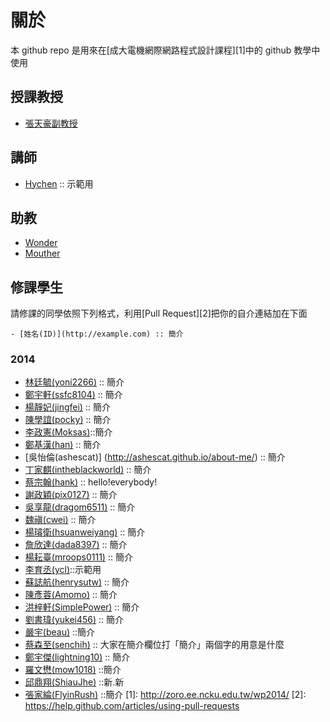 ﻿關於
=====

本 github repo 是用來在[成大電機網際網路程式設計課程][1]中的 github 教學中使用

## 授課教授
- [張天豪副教授](http://office.ee.ncku.edu.tw/nckueechinese/professor/T710-darby/T0000000c.htm)

## 講師
- [Hychen](http://hychen.wuweig.org/about-me/) :: 示範用

## 助教
- [Wonder](http://merry.ee.ncku.edu.tw/~wonder/about-me/)
- [Mouther](http://mouther.github.io/about-me/)

## 修課學生

請修課的同學依照下列格式，利用[Pull Request][2]把你的自介連結加在下面

```
- [姓名(ID)](http://example.com) :: 簡介
```

### 2014

- [林廷毓(yoni2266)](http://yoni2266.github.io/about-me/) :: 簡介
- [鄭宇軒(ssfc8104)](http://ls2jsc.github.io/about-me/) :: 簡介
- [楊靜妃(jingfei)](http://jingfei.github.io/about-me/) :: 簡介
- [陳學誼(pocky)](http://pockychen.github.io/about-me/) :: 簡介
- [李政憲(Moksas)](http://moksas.github.io/about-me/)::簡介
- [鄭基漢(han)](http://hanago.github.io/about-me/) :: 簡介
- [吳怡倫(ashescat)] (http://ashescat.github.io/about-me/) :: 簡介
- [丁家麒(intheblackworld)](http://intheblackworld.github.io/about-me/) :: 簡介
- [蔡宗翰(hank)](http://hank2014.github.io/about-me/) :: hello!everybody!
- [謝政穎(pix0127)](http://pix0127.github.io/about-me/) :: 簡介
- [吳享龍(dragom6511)](http://dragom6511.github.io/about-me/) :: 簡介
- [魏禛(cwei)](http://cwei83.github.io/about-me/) :: 簡介
- [楊璿衛(hsuanweiyang)](http://hsuanweiyang.github.io/about-me/) :: 簡介
- [詹欣達(dada8397)](http://dada8397.github.io/about-me/) :: 簡介
- [楊耘臺(mroops0111)](http://mroops0111.github.io/about-me/) :: 簡介
- [李育丞(ycl)]( http://atumama.github.io/about-me/)::示範用 
- [蘇誌航(henrysutw)](http://henrysutw.github.io/about-me/) :: 簡介
- [陳彥蓉(Amomo)](http://amomo.github.io/about-me/) :: 簡介
- [洪梓軒(SimplePower)](https://simplepower.github.io/about-me) :: 簡介
- [劉書瑋(yukei456)](http://yukei456.github.io/about-me/) :: 簡介
- [嚴宇(beau)](http://e24016611.github.io/about-me) ::簡介
- [蔡森至(senchih)](http://senchih.github.io/about-me/) :: 大家在簡介欄位打「簡介」兩個字的用意是什麼
- [鄭宇傑(lightning10)](http://lightning10.github.io/about-me/) :: 簡介
- [羅文懋(mow1018)](http://mow1018.github.io/about-me/) ::簡介
- [邱鼎翔(ShiauJhe)](http://shiaujhe.github.io/about-me/) ::新.新
- [張家綸(FlyinRush)](http://flyinrush.github.io/about-me/) ::簡介
[1]: http://zoro.ee.ncku.edu.tw/wp2014/
[2]: https://help.github.com/articles/using-pull-requests

